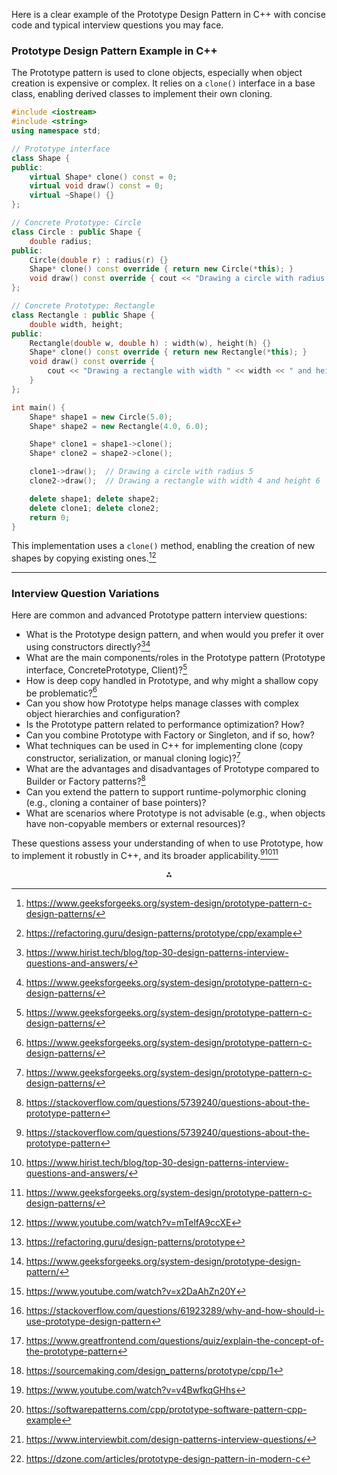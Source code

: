 Here is a clear example of the Prototype Design Pattern in C++ with concise code and typical interview questions you may face.

### Prototype Design Pattern Example in C++

The Prototype pattern is used to clone objects, especially when object creation is expensive or complex. It relies on a `clone()` interface in a base class, enabling derived classes to implement their own cloning.

```cpp
#include <iostream>
#include <string>
using namespace std;

// Prototype interface
class Shape {
public:
    virtual Shape* clone() const = 0;
    virtual void draw() const = 0;
    virtual ~Shape() {}
};

// Concrete Prototype: Circle
class Circle : public Shape {
    double radius;
public:
    Circle(double r) : radius(r) {}
    Shape* clone() const override { return new Circle(*this); }
    void draw() const override { cout << "Drawing a circle with radius " << radius << endl; }
};

// Concrete Prototype: Rectangle
class Rectangle : public Shape {
    double width, height;
public:
    Rectangle(double w, double h) : width(w), height(h) {}
    Shape* clone() const override { return new Rectangle(*this); }
    void draw() const override {
        cout << "Drawing a rectangle with width " << width << " and height " << height << endl;
    }
};

int main() {
    Shape* shape1 = new Circle(5.0);
    Shape* shape2 = new Rectangle(4.0, 6.0);

    Shape* clone1 = shape1->clone();
    Shape* clone2 = shape2->clone();

    clone1->draw();  // Drawing a circle with radius 5
    clone2->draw();  // Drawing a rectangle with width 4 and height 6

    delete shape1; delete shape2;
    delete clone1; delete clone2;
    return 0;
}
```

This implementation uses a `clone()` method, enabling the creation of new shapes by copying existing ones.[^1][^2]

***

### Interview Question Variations

Here are common and advanced Prototype pattern interview questions:

- What is the Prototype design pattern, and when would you prefer it over using constructors directly?[^3][^1]
- What are the main components/roles in the Prototype pattern (Prototype interface, ConcretePrototype, Client)?[^1]
- How is deep copy handled in Prototype, and why might a shallow copy be problematic?[^1]
- Can you show how Prototype helps manage classes with complex object hierarchies and configuration?
- Is the Prototype pattern related to performance optimization? How?
- Can you combine Prototype with Factory or Singleton, and if so, how?
- What techniques can be used in C++ for implementing clone (copy constructor, serialization, or manual cloning logic)?[^1]
- What are the advantages and disadvantages of Prototype compared to Builder or Factory patterns?[^4]
- Can you extend the pattern to support runtime-polymorphic cloning (e.g., cloning a container of base pointers)?
- What are scenarios where Prototype is not advisable (e.g., when objects have non-copyable members or external resources)?

These questions assess your understanding of when to use Prototype, how to implement it robustly in C++, and its broader applicability.[^4][^3][^1]
<span style="display:none">[^10][^11][^12][^13][^14][^15][^5][^6][^7][^8][^9]</span>

<div align="center">⁂</div>

[^1]: https://www.geeksforgeeks.org/system-design/prototype-pattern-c-design-patterns/

[^2]: https://refactoring.guru/design-patterns/prototype/cpp/example

[^3]: https://www.hirist.tech/blog/top-30-design-patterns-interview-questions-and-answers/

[^4]: https://stackoverflow.com/questions/5739240/questions-about-the-prototype-pattern

[^5]: https://sourcemaking.com/design_patterns/prototype/cpp/1

[^6]: https://www.youtube.com/watch?v=v4BwfkqGHhs

[^7]: https://softwarepatterns.com/cpp/prototype-software-pattern-cpp-example

[^8]: https://www.interviewbit.com/design-patterns-interview-questions/

[^9]: https://dzone.com/articles/prototype-design-pattern-in-modern-c

[^10]: https://www.youtube.com/watch?v=mTelfA9ccXE

[^11]: https://refactoring.guru/design-patterns/prototype

[^12]: https://www.geeksforgeeks.org/system-design/prototype-design-pattern/

[^13]: https://www.youtube.com/watch?v=x2DaAhZn20Y

[^14]: https://stackoverflow.com/questions/61923289/why-and-how-should-i-use-prototype-design-pattern

[^15]: https://www.greatfrontend.com/questions/quiz/explain-the-concept-of-the-prototype-pattern

